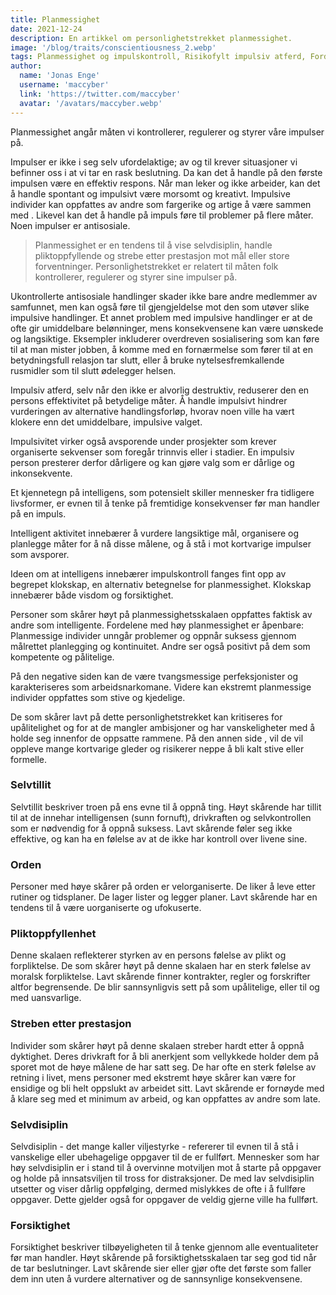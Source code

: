 ```yaml
---
title: Planmessighet
date: 2021-12-24
description: En artikkel om personlighetstrekket planmessighet.
image: '/blog/traits/conscientiousness_2.webp'
tags: Planmessighet og impulskontroll, Risikofylt impulsiv atferd, Fordeler med planmessighet, Selvdisiplin og suksess, Klokskap i beslutningstaking, Selvtillit og selvtillit, Orden og organisering, Pliktoppfyllende og moralsk forpliktelse, Streben etter prestasjon og dyktighet, Selvdisiplin i produktivitet, Forsiktighet i handlinger, Personlighetstrekk og livsutfall, Antisosiale impulser, Langsiktig planlegging og intelligens, Tvungen perfeksjonisme, Arbeidsnarkomane tendenser, Personlighet og pålitelighet, Impulsivitet og kreativitet, Innvirkning av personlighetstrekk på suksess, Personlighetsskalaer og vurderinger
author:
  name: 'Jonas Enge'
  username: 'maccyber'
  link: 'https://twitter.com/maccyber'
  avatar: '/avatars/maccyber.webp'
---
```


Planmessighet angår måten vi kontrollerer, regulerer og styrer våre impulser på.

Impulser er ikke i seg selv ufordelaktige; av og til krever situasjoner vi befinner oss i at vi tar en rask beslutning. Da kan det å handle på den første impulsen være en effektiv respons. Når man leker og ikke arbeider, kan det å handle spontant og impulsivt være morsomt og kreativt. Impulsive individer kan oppfattes av andre som fargerike og artige å være sammen med . Likevel kan det å handle på impuls føre til problemer på flere måter. Noen impulser er antisosiale.

> Planmessighet er en tendens til å vise selvdisiplin, handle pliktoppfyllende og strebe etter prestasjon mot mål eller store forventninger. Personlighetstrekket er relatert til måten folk kontrollerer, regulerer og styrer sine impulser på.

Ukontrollerte antisosiale handlinger skader ikke bare andre medlemmer av samfunnet, men kan også føre til gjengjeldelse mot den som utøver slike impulsive handlinger.
Et annet problem med impulsive handlinger er at de ofte gir umiddelbare belønninger, mens konsekvensene kan være  uønskede og langsiktige. Eksempler inkluderer overdreven sosialisering som kan føre til at man mister jobben, å komme med en fornærmelse som fører til at en betydningsfull relasjon tar slutt, eller å bruke nytelsesfremkallende rusmidler som til slutt ødelegger helsen.

Impulsiv atferd, selv når den ikke er alvorlig destruktiv, reduserer den en persons effektivitet på betydelige måter. Å handle impulsivt hindrer vurderingen av alternative handlingsforløp, hvorav noen ville ha vært klokere enn det umiddelbare, impulsive valget.

Impulsivitet virker også avsporende under prosjekter som krever organiserte sekvenser som foregår trinnvis eller i stadier.  En impulsiv person presterer derfor dårligere og kan gjøre valg som er dårlige og inkonsekvente.

Et kjennetegn på intelligens, som potensielt skiller mennesker fra tidligere livsformer, er evnen til å tenke på fremtidige konsekvenser før man handler på en impuls.

Intelligent aktivitet innebærer å vurdere langsiktige mål, organisere og planlegge måter for å nå disse målene, og å stå i mot kortvarige impulser som avsporer.

Ideen om at intelligens innebærer impulskontroll fanges fint opp av begrepet klokskap, en alternativ betegnelse for planmessighet. Klokskap innebærer både visdom og forsiktighet.

Personer som skårer høyt på planmessighetsskalaen oppfattes faktisk av andre som intelligente. Fordelene med høy planmessighet er åpenbare:
Planmessige individer unngår problemer og oppnår suksess gjennom målrettet planlegging og kontinuitet.  Andre ser også positivt på dem som kompetente og pålitelige.

På den negative siden kan de være tvangsmessige perfeksjonister og karakteriseres som arbeidsnarkomane. Videre kan ekstremt planmessige individer oppfattes som stive og kjedelige.

De som skårer lavt på dette personlighetstrekket kan  kritiseres for upålitelighet og for at de  mangler ambisjoner og har vanskeligheter med å holde seg innenfor de oppsatte rammene. På den annen side , vil de vil oppleve mange kortvarige gleder og risikerer neppe å bli kalt stive eller formelle.

### Selvtillit

Selvtillit beskriver troen på ens evne til å oppnå ting. Høyt skårende har tillit til at de innehar intelligensen (sunn fornuft), drivkraften og selvkontrollen som er nødvendig for å oppnå suksess. Lavt skårende føler seg ikke effektive, og kan ha en følelse av at de ikke har kontroll over livene sine.

### Orden

Personer med høye skårer på orden er velorganiserte. De liker å leve etter rutiner og tidsplaner. De lager lister og legger planer. Lavt skårende har en tendens til å være uorganiserte og ufokuserte.

### Pliktoppfyllenhet

Denne skalaen reflekterer styrken av en persons følelse av plikt og forpliktelse. De som skårer høyt på denne skalaen har en sterk følelse av moralsk forpliktelse. Lavt skårende finner kontrakter, regler og forskrifter altfor begrensende. De blir sannsynligvis sett på som upålitelige, eller til og med uansvarlige.

### Streben etter prestasjon

Individer som skårer høyt på denne skalaen streber hardt etter å oppnå dyktighet. Deres drivkraft for å bli anerkjent som vellykkede holder dem på sporet mot de høye målene de har satt seg. De har ofte en sterk følelse av retning i livet, mens personer med  ekstremt høye skårer kan være for ensidige og bli helt  oppslukt av arbeidet sitt. Lavt skårende er fornøyde med å klare seg med et minimum av arbeid, og kan oppfattes av andre som late.

### Selvdisiplin

Selvdisiplin - det mange kaller viljestyrke - refererer til evnen til å stå i vanskelige eller ubehagelige oppgaver til de er fullført. Mennesker som har høy selvdisiplin er i stand til å overvinne motviljen mot å starte på oppgaver og holde på innsatsviljen til tross for distraksjoner. De med lav selvdisiplin utsetter og viser dårlig oppfølging, dermed mislykkes de ofte i å fullføre oppgaver.  Dette gjelder også for oppgaver de veldig gjerne ville ha fullført.

### Forsiktighet

Forsiktighet beskriver tilbøyeligheten til å tenke gjennom  alle eventualiteter  før man handler. Høyt skårende på forsiktighetsskalaen tar seg god tid når de tar beslutninger. Lavt skårende sier eller gjør ofte det første som faller dem inn uten å vurdere alternativer og de sannsynlige konsekvensene.
